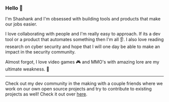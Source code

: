 ### Hello 👋

I'm Shashank and I'm obsessed with building tools and products that make our jobs easier. 

I love collaborating with people and I'm really easy to approach. If its a dev tool or a product that automates something then I'm all :ear:. I also love reading research on cyber security and hope that I will one day be able to make an impact in the security community.

Almost forgot, I love video games :video_game: and MMO's with amazing lore are my ultimate weakness. :grimacing:

---

Check out my dev community in the making with a couple friends where we work on our own open source projects and try to contribute to existing projects as well! Check it out over [here](https://www.github.com/wheredevsdev). 

